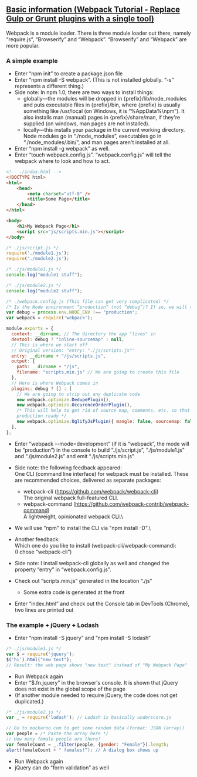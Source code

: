 ## [Basic information (Webpack Tutorial - Replace Gulp or Grunt plugins with a single tool)](https://www.youtube.com/watch?annotation_id=annotation_4139363737&feature=iv&src_vid=MhkGQAoc7bc&v=9kJVYpOqcVU)

Webpack is a module loader. There is three module loader out there, namely “require.js”, “Browserify” and “Webpack”.  “Browserify” and “Webpack” are more popular.

### A simple example

- Enter “npm init” to create a package.json file
- Enter “npm install -S webpack”. (This is not installed globally. “-s” represents a different thing.)
- Side note: In npm 1.0, there are two ways to install things:
    - globally—the modules will be dropped in {prefix}/lib/node_modules and puts executable files in {prefix}/bin, where {prefix} is usually something like /usr/local (on Windows, it is “%AppData%\npm”). It also installs man (manual) pages in {prefix}/share/man, if they're supplied (on windows, man pages are not installed).
    - locally—this installs your package in the current working directory. Node modules go in “./node_modules”, executables go in “./node_modules/.bin/”, and man pages aren't installed at all.
- Enter “npm install -g webpack” as well.
- Enter “touch webpack.config.js”. “webpack.config.js” will tell the webpack where to look and how to act.

```html
<!-- ./index.html -->
<!DOCTYPE html>
<html>
    <head>
        <meta charset="utf-8" />
        <title>Some Page</title>
    </head>
</html>

<body>
    <h1>My Webpack Page</h1>
    <script src="js/scripts.min.js"></script>
</body>
```

```js
/* ./js/script.js */
require('./module1.js');
require('./module2.js');
```

```js
/* ./js/module1.js */
console.log("module1 stuff");
```

```js
/* ./js/module2.js */
console.log("module2 stuff");
```

```js
/* ./webpack.config.js (This file can get very complicated) */
/* Is the Node environment “production” (not “debug”)? If so, we will run all the minification things, and we will not do source mapping. Source mapping help the console to log things */
var debug = process.env.NODE_ENV !== "production";
var webpack = require('webpack');

module.exports = {
  context: __dirname, // The directory the app "lives" in
  devtool: debug ? "inline-sourcemap" : null,
  // This is where we start off
  // Original version: "entry: "./js/scripts.js""
  entry: __dirname + "/js/scripts.js",
  output: {
    path: __dirname + "/js",
    filename: "scripts.min.js" // We are going to create this file
  },
  // Here is where Webpack comes in
  plugins: debug ? [] : [
    // We are going to strip out any duplicate code
    new webpack.optimize.DedupePlugin(),
    new webpack.optimize.OccurenceOrderPlugin(),
    /* This will help to get rid of source map, comments, etc. so that it is
    production ready */
    new webpack.optimize.UglifyJsPlugin({ mangle: false, sourcemap: false }),
  ],
};
```

- Enter “webpack --mode=development” (if it is “webpack”, the mode will be “production”) in the console to build “./js/script.js”, “./js/module1.js” and “./js/module2.js” and emit “./js/scripts.min.js”

- Side note: the following feedback appeared:\
One CLI (command line interface) for webpack must be installed. These are recommended choices, delivered as separate packages:
    - webpack-cli (https://github.com/webpack/webpack-cli)\
   The original webpack full-featured CLI.
    - webpack-command (https://github.com/webpack-contrib/webpack-command)\
   A lightweight, opinionated webpack CLI.\
- We will use "npm" to install the CLI via "npm install -D".\
- Another feedback:\
Which one do you like to install (webpack-cli/webpack-command):\
(I chose “webpack-cli”)

- Side note: I install webpack-cli globally as well and changed the property “entry” in “webpack.config.js”.

- Check out “scripts.min.js” generated in the location “./js”
    - Some extra code is generated at the front
- Enter “index.html” and check out the Console tab in DevTools (Chrome), two lines are printed out

### The example + jQuery + Lodash

- Enter “npm install -S jquery” and “npm install -S lodash”

```js
/* ./js/module1.js */
var $ = require('jquery');
$('hi').html("new text");
// Result: the web page shows "new text" instead of "My Webpack Page"
```

- Run Webpack again
- Enter “$.fn.jquery” in the browser's console. It is shown that jQuery does not exist in the global scope of the page
- (If another module needed to require jQuery, the code does not get duplicated.)

```js
/* ./js/module2.js */
var _ = require('lodash'); // Lodash is basically underscore.js

// Go to mockaroo.com to get some random data (format: JSON (array))
var people = /* Paste the array here */
// How many female people are there?
var femaleCount = _.filter(people, {gender: "Female"}).length;
alert(femaleCount + " females!”); // A dialog box shows up
```

- Run Webpack again
- jQuery can do “form validation” as well
